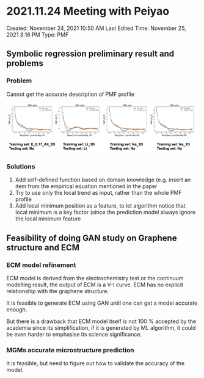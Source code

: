 # 2021.11.24 Meeting with Peiyao

Created: November 24, 2021 10:50 AM
Last Edited Time: November 25, 2021 3:16 PM
Type: PMF

## Symbolic regression preliminary result and problems

### Problem

Cannot get the accurate description of PMF profile

![Symbolic_regression_first_trial](assets/images/Symbolic_regression_first_trial.png)

### Solutions

1. Add self-defined function based on domain knowledge (e.g. insert an item from the empirical equation mentioned in the paper
2. Try to use only the local trend as input, rather than the whole PMF profile
3. Add local minimum position as a feature, to let algorithm notice that local minimum is a key factor (since the prediction model always ignore the local minimum feature

## Feasibility of doing GAN study on Graphene structure and ECM

### ECM model refinement

ECM model is derived from the electrochemistry test or the continuum modelling result, the output of ECM is a V-I curve. ECM has no explicit relationship with the graphene structure.

It is feasible to generate ECM using GAN until one can get a model accurate enough. 

But there is a drawback that ECM model itself is not 100 % accepted by the academia since its simplification, if it is generated by ML algorithm, it could be even harder to emphasise its science significance.

### MGMs accurate microstructure prediction

It is feasible, but need to figure out how to validate the accuracy of the model.